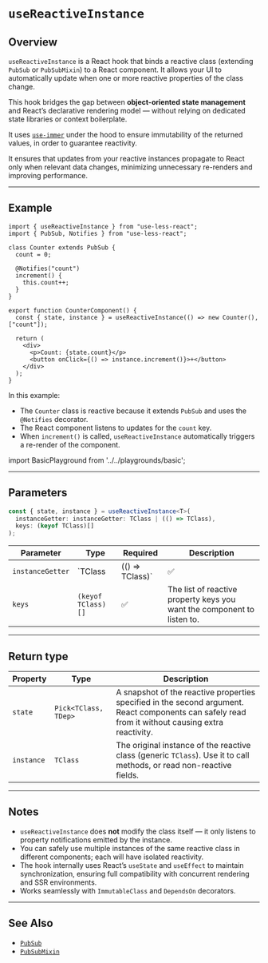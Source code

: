 # `useReactiveInstance`

## Overview

`useReactiveInstance` is a React hook that binds a reactive class (extending `PubSub` or `PubSubMixin`) to a React component. It allows your UI to automatically update when one or more reactive properties of the class change.

This hook bridges the gap between **object-oriented state management** and React’s declarative rendering model — without relying on dedicated state libraries or context boilerplate.

It uses [`use-immer`](https://www.npmjs.com/package/use-immer) under the hood to ensure immutability of the returned values, in order to guarantee reactivity.

It ensures that updates from your reactive instances propagate to React only when relevant data changes, minimizing unnecessary re-renders and improving performance.

---

## Example

```tsx
import { useReactiveInstance } from "use-less-react";
import { PubSub, Notifies } from "use-less-react";

class Counter extends PubSub {
  count = 0;

  @Notifies("count")
  increment() {
    this.count++;
  }
}

export function CounterComponent() {
  const { state, instance } = useReactiveInstance(() => new Counter(), ["count"]);

  return (
    <div>
      <p>Count: {state.count}</p>
      <button onClick={() => instance.increment()}>+</button>
    </div>
  );
}
```

In this example:
- The `Counter` class is reactive because it extends `PubSub` and uses the `@Notifies` decorator.
- The React component listens to updates for the `count` key.
- When `increment()` is called, `useReactiveInstance` automatically triggers a re-render of the component.

import BasicPlayground from '../../playgrounds/basic';

<BasicPlayground />

---

## Parameters

```ts
const { state, instance } = useReactiveInstance<T>(
  instanceGetter: instanceGetter: TClass | (() => TClass),
  keys: (keyof TClass)[]
);
```

| Parameter | Type | Required | Description |
|------------|------|-----------|-------------|
| `instanceGetter` | `TClass | (() => TClass)` | ✅ | An instance, or a function returning a new instance of your reactive class. If a function is passed, it’s invoked only once per component lifecycle.|
| `keys` | `(keyof TClass)[]` | ✅ | The list of reactive property keys you want the component to listen to. |

---

## Return type

| Property | Type | Description |
|-----------|------|-------------|
| `state` | `Pick<TClass, TDep>` | A snapshot of the reactive properties specified in the second argument. React components can safely read from it without causing extra reactivity. |
| `instance` | `TClass` | The original instance of the reactive class (generic `TClass`). Use it to call methods, or read non-reactive fields.|

---

## Notes

- `useReactiveInstance` does **not** modify the class itself — it only listens to property notifications emitted by the instance.
- You can safely use multiple instances of the same reactive class in different components; each will have isolated reactivity.
- The hook internally uses React’s `useState` and `useEffect` to maintain synchronization, ensuring full compatibility with concurrent rendering and SSR environments.
- Works seamlessly with `ImmutableClass` and `DependsOn` decorators.

---

## See Also

- [`PubSub`](/docs/use-less-react/api/classes/pubsub)
- [`PubSubMixin`](/docs/use-less-react/api/classes/pubsub-mixin)
